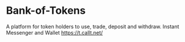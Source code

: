 # Bank-of-Tokens
A platform for token holders to use, trade, deposit and withdraw.
Instant Messenger and Wallet
https://t.callt.net/

